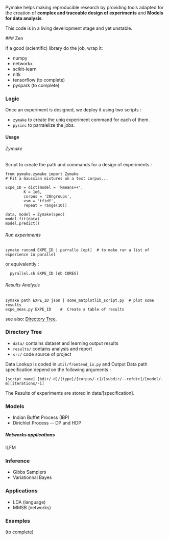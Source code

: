 Pymake helps making reproducible research by providing tools adapted for the creation of **complex and traceable design of experiments** and **Models for data analysis**.

This code is in a living devellopment stage and yet unstable.

### Zen

If a good (scientific) library do the job, wrap it:
* numpy
* networkx
* scikit-learn
* nltk
* tensorflow (to complete)
* pyspark (to complete)

### Logic

Once an experiment is designed, we deploy it using two scripts :

*  `zymake` to create the uniq experiment command for each of them.
*  `pysinc` to parralelize the jobs.

#### Usage
###### Zymake
Script to create the path and commands for a design of experiments :

    from pymake.zymake import Zymake
    # Fit a Gaussian mixtures on a text corpus...

    Expe_ID = dict(model = 'kmeans++',
            K = 1e6,
            corpus = '20ngroups',
            vsm = 'tfidf',
            repeat = range(10))
            
    data, model = Zymake(spec)
    model.fit(data)
    model.predict()


###### Run experiments
    zymake runcmd EXPE_ID | parralle [opt]  # to make run a list of experience in parallel

or equivalently :

      pyrallel.sh EXPE_ID [nb CORES]

######  Results Analysis
    zymake path EXPE_ID json | some_matplotlib_script.py  # plot some results
    expe_meas.py EXPE_ID    #  Create a table of results


see also: [Directory Tree](#directory-tree).

### Directory Tree

* `data/` contains dataset and learning output results
* `results/` contains analysis and report
* `src/` code source of project

Data Lookup is coded in `util/frontend_io.py` and Output Data path specification depend on the following arguments :

    [script_name] [bdir/-d]/[type]/[corpus/-c]/[subdir/--refdir]/[model/-m][iterations/-i]

The Results of experiments are stored in data/[specification].

### Models

* Indian Buffet Process (IBP)
* Dirichlet Process -- DP and HDP

##### Networks applications
ILFM

### Inference

* Gibbs Samplers
* Variationnal Bayes

### Applications
* LDA (language)
* MMSB (networks)

### Examples

(to complete)
